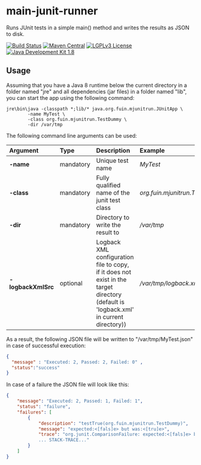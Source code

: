 # main-junit-runner
Runs JUnit tests in a simple main() method and writes the results as JSON to disk.

[![Build Status](https://jenkins.fuin.org/job/main-junit-runner/badge/icon)](https://jenkins.fuin.org/job/main-junit-runner/)
[![Maven Central](https://maven-badges.herokuapp.com/maven-central/org.fuin/main-junit-runner/badge.svg)](https://maven-badges.herokuapp.com/maven-central/org.fuin/main-junit-runner/)
[![LGPLv3 License](http://img.shields.io/badge/license-LGPLv3-blue.svg)](https://www.gnu.org/licenses/lgpl.html)
[![Java Development Kit 1.8](https://img.shields.io/badge/JDK-1.8-green.svg)](http://www.oracle.com/technetwork/java/javase/downloads/jdk8-downloads-2133151.html)

## Usage
Assuming that you have a Java 8 runtime below the current directory in a folder named "jre" and all dependencies (jar files) in a folder named "lib", you can start the app using the following command:
  
```
jre\bin\java -classpath *;lib/* java.org.fuin.mjunitrun.JUnitApp \
        -name MyTest \
        -class org.fuin.mjunitrun.TestDummy \
        -dir /var/tmp
```

The following command line arguments can be used: 

| Argument | Type | Description | Example |
|:-------- |:-----|:------------|:--------|
| **-name** | mandatory | Unique test name | *MyTest* |
| **-class** | mandatory | Fully qualified name of the junit test class | *org.fuin.mjunitrun.TestDummy*
| **-dir** | mandatory | Directory to write the result to | */var/tmp* |
| **-logbackXmlSrc** | optional | Logback XML configuration file to copy, if it does not exist in the target directory (default is 'logback.xml' in current directory)) | */var/tmp/logback.xml* |
 
As a result, the following JSON file will be written to "/var/tmp/MyTest.json" in case of successful execution:

```json
{ 
  "message" : "Executed: 2, Passed: 2, Failed: 0" ,
  "status":"success"
}
```

In case of a failure the JSON file will look like this:

```json
{
	"message": "Executed: 2, Passed: 1, Failed: 1",
	"status": "failure",
	"failures": [
		{
			"description": "testTrue(org.fuin.mjunitrun.TestDummy)",
			"message": "expected:<[fals]e> but was:<[tru]e>",
			"trace": "org.junit.ComparisonFailure: expected:<[fals]e> but was:<[tru]e>\n
			... STACK-TRACE..."
		}
	]
}
```

